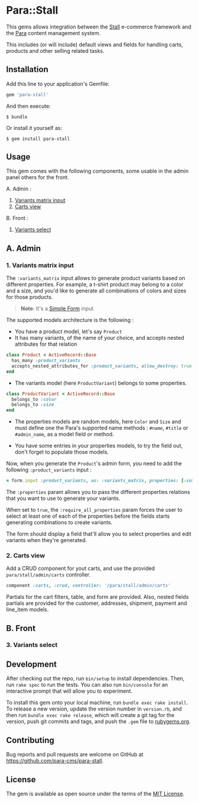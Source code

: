 # Para::Stall

This gems allows integration between the [Stall](https://github.com/rails-stall/stall)
e-commerce framework and the [Para](https://github.com/para-cms/para) content
management system.

This includes (or will include) default views and fields for handling carts,
products and other selling related tasks.

## Installation

Add this line to your application's Gemfile:

```ruby
gem 'para-stall'
```

And then execute:

    $ bundle

Or install it yourself as:

    $ gem install para-stall

## Usage

This gem comes with the following components, some usable in the admin panel
others for the front.

A. Admin :
  1. [Variants matrix input](#1-variants-matrix-input)
  2. [Carts view](#2-carts-view)

B. Front :
  1. [Variants select](#1-variants-select)


## A. Admin

### 1. Variants matrix input

The `:variants_matrix` input allows to generate product variants based on
different properties. For example, a t-shirt product may belong to a color
and a size, and you'd like to generate all combinations of colors and sizes
for those products.

> **Note**: It's a [Simple Form](https://github.com/plataformatec/simple_form)
  input

The supported models architecture is the following :

- You have a product model, let's say `Product`
- It has many variants, of the name of your choice, and accepts nested attributes for that relation

```ruby
class Product < ActiveRecord::Base
  has_many :product_variants
  accepts_nested_attributes_for :product_variants, allow_destroy: true
end
```

- The variants model (here `ProductVariant`) belongs to some properties.

```ruby
class ProductVariant < ActiveRecord::Base
  belongs_to :color
  belongs_to :size
end
```

- The properties models are random models, here `Color` and `Size` and must
  define one the Para's supported name methods : `#name`, `#title` or
  `#admin_name`, as a model field or method.

- You have some entries in your properties models, to try the field out, don't
  forget to populate those models.


Now, when you generate the `Product`'s admin form, you need to add the following
`:product_variants` input :

```ruby
= form.input :product_variants, as: :variants_matrix, properties: [:color, :size], require_all_properties: true
```

The `:properties` param allows you to pass the different properties relations
that you want to use to generate your variants.

When set to `true`, the `:require_all_properties` param forces the user to
select at least one of each of the properties before the fields starts
generating combinations to create variants.

The form should display a field that'll allow you to select properties and
edit variants when they're generated.

### 2. Carts view

Add a CRUD component for yout carts, and use the provided `para/stall/admin/carts`
controller.

```ruby
component :carts, :crud, controller: '/para/stall/admin/carts'
```

Partials for the cart filters, table, and form are provided.
Also, nested fields partials are provided for the customer, addresses, shipment,
payment and line_item models.


## B. Front

### 3. Variants select


## Development

After checking out the repo, run `bin/setup` to install dependencies. Then, run `rake spec` to run the tests. You can also run `bin/console` for an interactive prompt that will allow you to experiment.

To install this gem onto your local machine, run `bundle exec rake install`. To release a new version, update the version number in `version.rb`, and then run `bundle exec rake release`, which will create a git tag for the version, push git commits and tags, and push the `.gem` file to [rubygems.org](https://rubygems.org).

## Contributing

Bug reports and pull requests are welcome on GitHub at https://github.com/para-cms/para-stall.


## License

The gem is available as open source under the terms of the [MIT License](http://opensource.org/licenses/MIT).

